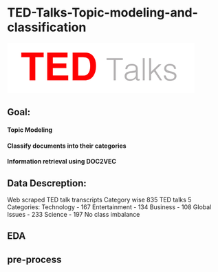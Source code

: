 # TED-Talks-Topic-modeling-and-classification

![alt tag](img.png)

## Goal:

#### Topic Modeling 

#### Classify documents into their categories

#### Information retrieval using DOC2VEC

## Data Descreption:

Web scraped TED talk transcripts Category wise
835 TED talks 
5 Categories: 
Technology - 167
Entertainment - 134
Business - 108
Global Issues - 233
Science - 197
No class imbalance


## EDA

## pre-process
